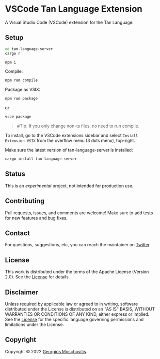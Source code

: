 # VSCode Tan Language Extension

A Visual Studio Code (VSCode) extension for the Tan Language.

## Setup

```sh
cd tan-language-server
cargo r
```

```sh
npm i
```

Compile:

```sh
npm run compile
```

Package as VSIX:

```sh
npm run package
```

or

```sh
vsce package
```

> #Tip: If you only change non-ts files, no need to run compile.

To install, go to the VSCode extensions sidebar and select `Install Extension VSIX` from the overflow menu (3 dots menu), top-right.

Make sure the latest version of tan-language-server is installed:

```sh
cargo install tan-language-server
```

## Status

This is an _experimental_ project, not intended for production use.

## Contributing

Pull requests, issues, and comments are welcome! Make sure to add tests for new
features and bug fixes.

## Contact

For questions, suggestions, etc, you can reach the maintainer on
[Twitter](https://twitter.com/gmosx).

## License

This work is distributed under the terms of the Apache License (Version 2.0).
See the [License](LICENSE.txt) for details.

## Disclaimer

Unless required by applicable law or agreed to in writing, software
distributed under the License is distributed on an "AS IS" BASIS,
WITHOUT WARRANTIES OR CONDITIONS OF ANY KIND, either express or implied.
See the [License](LICENSE.txt) for the specific language governing permissions and
limitations under the License.

## Copyright

Copyright © 2022 [Georgios Moschovitis](https://gmosx.ninja).